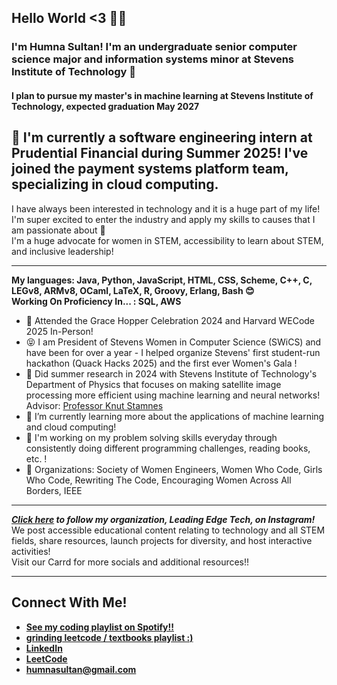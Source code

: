 ## Hello World <3 👩‍💻
### I'm Humna Sultan! I'm an undergraduate senior computer science major and information systems minor at Stevens Institute of Technology 🦆   
#### I plan to pursue my master's in machine learning at Stevens Institute of Technology, expected graduation May 2027
🎉 **I'm currently a software engineering intern at Prudential Financial during Summer 2025!**
I've joined the payment systems platform team, specializing in cloud computing.
-
I have always been interested in technology and it is a huge part of my life! I'm super excited to enter the industry and apply my skills to causes that I am passionate about 💜  
I'm a huge advocate for women in STEM, accessibility to learn about STEM, and inclusive leadership!  

---

**My languages: Java, Python, JavaScript, HTML, CSS, Scheme, C++, C, LEGv8, ARMv8, OCaml, LaTeX, R, Groovy, Erlang, Bash 😊**  
**Working On Proficiency In... : SQL, AWS**
- 🤭 Attended the Grace Hopper Celebration 2024 and Harvard WECode 2025 In-Person!
- 😝 I am President of Stevens Women in Computer Science (SWiCS) and have been for over a year - I helped organize Stevens' first student-run hackathon (Quack Hacks 2025) and the first ever Women's Gala !
- 🚀 Did summer research in 2024 with Stevens Institute of Technology's Department of Physics that focuses on making satellite image processing more efficient using machine learning and neural networks! Advisor: [Professor Knut Stamnes](https://www.stevens.edu/profile/kstamnes)  
- 🌱 I’m currently learning more about the applications of machine learning and cloud computing!
- 🤩 I'm working on my problem solving skills everyday through consistently doing different programming challenges, reading books, etc. !
- 👾 Organizations: Society of Women Engineers, Women Who Code, Girls Who Code, Rewriting The Code, Encouraging Women Across All Borders, IEEE  

---

_**[Click here](https://www.instagram.com/leadingedge.tech/) to follow my organization, Leading Edge Tech, on Instagram!**_  
We post accessible educational content relating to technology and all STEM fields, share resources, launch projects for diversity, and host interactive activities!  
Visit our Carrd for more socials and additional resources!!

---

## Connect With Me!
- **[See my coding playlist on Spotify!!](https://open.spotify.com/playlist/2XcpOFixCnc8DHQ5OwGz06?si=8e0eb76396a54302)**
- **[grinding leetcode / textbooks playlist :)](https://open.spotify.com/playlist/7ljQlZ9FvgmMBKl9eLyIvj?si=68eadee1e5e74505)**
- **[LinkedIn](https://www.linkedin.com/in/humna-sultan/)**   
- **[LeetCode](https://leetcode.com/humnasul/)**
- **[humnasultan@gmail.com](mailto:humnasultan@gmail.com)**
<!--
**humnasul/humnasul** is a ✨ _special_ ✨ repository because its `README.md` (this file) appears on your GitHub profile.

Here are some ideas to get you started:

- 🔭 I’m currently working on ...
- 🌱 I’m currently learning ...
- 👯 I’m looking to collaborate on ...
- 🤔 I’m looking for help with ...
- 💬 Ask me about ...
- 📫 How to reach me: ...
- 😄 Pronouns: ...
- ⚡ Fun fact: ...
-->
